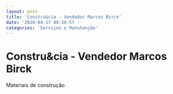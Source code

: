 ```yaml
---
layout: post
title: 'Constru&cia - Vendedor Marcos Birck'
date: '2020-04-17 09:38:57 '
categories: 'Serviços e Manutenção'
---
```


# Constru&cia - Vendedor Marcos Birck

Materiais de construção 
